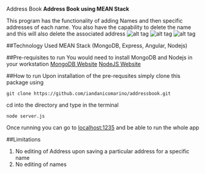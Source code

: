  Address Book
**Address Book using MEAN Stack**

This program has the functionality of adding Names and then specific addresses of each name. You also have the capability to delete the name and this will also delete the associated address
![alt tag](http://i.imgur.com/C1yt0Cl.png)
![alt tag](http://i.imgur.com/8mfrZcX.png)
![alt tag](http://i.imgur.com/bAHHzxd.png)

##Technology Used
MEAN Stack (MongoDB, Express, Angular, Nodejs)

##Pre-requisites to run
You would need to install MongoDB and Nodejs in your workstation
[MongoDB Website](https://www.mongodb.org/ "MongoDB Homepage")
[NodeJS Website](https://nodejs.org/en/ "NodeJS Homepage")

##How to run
Upon installation of the pre-requsites simply clone this package using
```
git clone https://github.com/iandanicomarino/addressbook.git
```
cd into the directory and type in the terminal
```
node server.js
```
Once running you can go to [localhost:1235](localhost:1235) and be able to run the whole app

##Limitations
1. No editing of Address upon saving a particular address for a specific name
2. No editing of names
